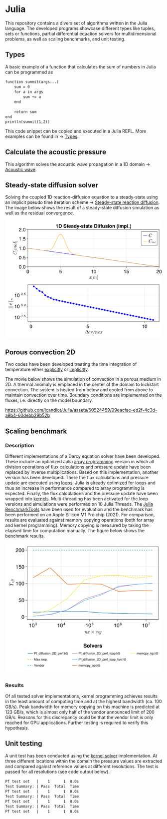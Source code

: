 # Julia

This repository contains a divers set of algorithms written in the Julia language.
The developed programs showcase different types like tuples, sets or functions, partial differential equation solvers for multidimensional problems, as well as scaling benchmarks, and unit testing.

## Types
A basic example of a function that calculates the sum of numbers in Julia can be programmed as
```
function summit(args...)
    sum = 0
    for a in args
        sum += a 
    end

    return sum
end
println(summit(1,2))
```
This code snippet can be copied and executed in a Julia REPL. More examples can be found in -> [Types](BasicScripts/types).

## Calculate the acoustic pressure
This algorithm solves the acoustic wave propagation in a 1D domain -> [Acoustic wave](BasicScripts/ETHZ_MasterClass_SolvingPDEsInParallelOnGPUs/lecture2/src/FD_1D_acousticWave.jl).

## Steady-state diffusion solver

Solving the coupled 1D reaction-diffusion equation to a steady-state using an implicit pseudo time iteration scheme ->
[Steady-state reaction diffusion](BasicScripts/ETHZ_MasterClass_SolvingPDEsInParallelOnGPUs/lecture3/src/FD_1D_implicitSteadyDiffusionReaction.jl).
The image below shows the result of a steady-state diffusion simulation as well as the residual convergence.


![Alt text](BasicScripts/ETHZ_MasterClass_SolvingPDEsInParallelOnGPUs/lecture3/doc/steadyStateDiffusion_implicit_1D.png?raw=true)

## Porous convection 2D
Two codes have been developed treating the time integration of temperature either [explicitly](BasicScripts/ETHZ_MasterClass_SolvingPDEsInParallelOnGPUs/lecture4/src/FD_2D_porousConvectionExplicitTemperature_BConFluxes.jl) or [implicitly](BasicScripts/ETHZ_MasterClass_SolvingPDEsInParallelOnGPUs/lecture4/src/FD_2D_porousConvection_implicit_BConFluxes.jl).

The movie below shows the simulation of convection in a porous medium in 2D. A thermal anomaly is emplaced in the center of the domain to kickstart convection. The system is heated from below and cooled from above to maintain convection over time. Boundary conditions are implemented on the fluxes, i.e. directly on the model boundary.

https://github.com/lcandiot/Julia/assets/50524459/99eacfac-ed2f-4c3d-a9b4-60debb29b52b

## Scaling benchmark
### Description
Different implementations of a Darcy equation solver have been developed. These include an optimized Julia [array programming](BasicScripts/ETHZ_MasterClass_SolvingPDEsInParallelOnGPUs/lecture5/src/l5_Pf_diffusion_2D_perf.jl) version in which all division operations of flux calculations and pressure update have been replaced by inverse multiplications. Based on this implementation, another version has been developed. There the flux calculations and pressure update are executed using [loops](BasicScripts/ETHZ_MasterClass_SolvingPDEsInParallelOnGPUs/lecture5/src/l5_Pf_diffusion_2D_perf_loop.jl). Julia is already optimized for loops and thus an increase in performance compared to array programming is expected. Finally, the flux calculations and the pressure update have been wrapped into [kernels](BasicScripts/ETHZ_MasterClass_SolvingPDEsInParallelOnGPUs/lecture5/src/l5_Pf_diffusion_2D_perf_loop_fun.jl). Multi-threading has been activated for the loop versions and simulations were performed on 10 Julia Threads. The [Julia BenchmarkTools](https://juliaci.github.io/BenchmarkTools.jl/stable/) have been used for evaluation and the benchmark has been performed on an Apple Silicon M1 Pro chip (2021). For comparison, results are evaluated against memory copying operations (both for array and kernel programming). Memory copying is measured by taking the elapsed time for computation manually. The figure below shows the benchmark results.  


![scalingTest](BasicScripts/ETHZ_MasterClass_SolvingPDEsInParallelOnGPUs/lecture5/doc/scalingTest.png)


### Results
Of all tested solver implementations, kernel programming achieves results in the least amount of computing time and at the highest bandwidth (ca. 100 GB/s). Peak bandwidth for memory copying on this machine is predicted at 123 GB/s, which is almost only half of the vendor announced limit of 200 GB/s. Reasons for this discrepancy could be that the vendor limit is only reached for GPU applications. Further testing is required to verify this hypothesis.

## Unit testing
A unit test has been conducted using the [kernel solver](BasicScripts/ETHZ_MasterClass_SolvingPDEsInParallelOnGPUs/lecture5/src/l5_Pf_diffusion_2D_perf_loop_fun.jl) implementation. At three different locations within the domain the pressure values are extracted and compared against reference values at different resolutions. The test is passed for all resolutions (see code output below).

```Test Summary: | Pass  Total  Time
Pf test set   |    1      1  0.0s
Test Summary: | Pass  Total  Time
Pf test set   |    1      1  0.0s
Test Summary: | Pass  Total  Time
Pf test set   |    1      1  0.0s
Test Summary: | Pass  Total  Time
Pf test set   |    1      1  0.0s
```
